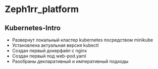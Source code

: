 # Zeph1rr_platform

## Kubernetes-Intro

- Развернут локальный кластер kubernetes посредством minikube
- Установлена актуальная версия kubectl
- Создан первый докерфайл с nginx
- Создан первый под web-pod.yaml
- Разобраны декларативный и императивный подходы